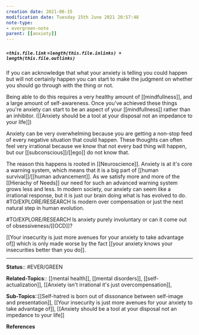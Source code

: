 ```yaml
---
creation date: 2021-06-15
modification date: Tuesday 15th June 2021 20:57:48
note-type: 
- evergreen-note
parent: [[anxiety]]
---
```


##### `=this.file.link` `=length(this.file.inlinks) + length(this.file.outlinks)`

If you can acknowledge that what your anxiety is telling you could happen but will not certainly happen you can start to make the judgment on whether you should go through with the thing or not. 

Being able to do this requires a very healthy amount of [[mindfullness]], and a large amount of self-awareness. Once you've achieved these things you're anxiety can start to be an aspect of your [[mindfullness]] rather than an inhibitor. ([[Anxiety should be a tool at your disposal not an impedance to your life]])

Anxiety can be very overwhelming because you are getting a non-stop feed of every negative situation that could happen. These thoughts can often feel very irrational because we know that not every bad thing will happen, but our [[subconscious]]/[[ego]] do not know that.

The reason this happens is rooted in [[Neuroscience]]. Anxiety is at it's core a warning system, which means that it is a big part of [[human survival]]/[[human advancement]]. As we satisfy more and more of the [[Hierachy of Needs]] our need for such an advanced warning system grows less and less. In modern society, our anxiety can seem like a irrational response, but it is just our brain doing what is has evolved to do. #TO/EXPLORE/RESEARCH Is modern over compensation or just the next natural step in human evolution.

#TO/EXPLORE/RESEARCH Is anxiety purely involuntary or can it come out of obsessiveness/[[OCD]]?

[[Your insecurity is just more avenues for your anxiety to take advantage of]] which is only made worse by the fact [[your anxiety knows your insecurities better than you do]].


---

**Status**:: #EVER/GREEN  

**Related-Topics**:: [[mental health]], [[mental disorders]], [[self-actualization]], [[Anxiety isn't irrational it's just overcompensation]], 
	
**Sub-Topics**::[[Self-hatred is born out of dissonance between self-image and presentation]], [[Your insecurity is just more avenues for your anxiety to take advantage of]], [[Anxiety should be a tool at your disposal not an impedance to your life]]
	
**References**